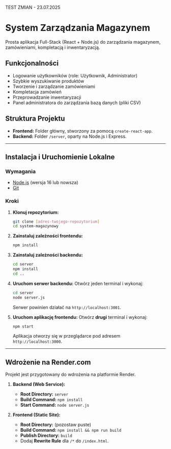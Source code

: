 TEST ZMIAN - 23.07.2025
# System Zarządzania Magazynem

Prosta aplikacja Full-Stack (React + Node.js) do zarządzania magazynem, zamówieniami, kompletacją i inwentaryzacją.

## Funkcjonalności

-   Logowanie użytkowników (role: Użytkownik, Administrator)
-   Szybkie wyszukiwanie produktów
-   Tworzenie i zarządzanie zamówieniami
-   Kompletacja zamówień
-   Przeprowadzanie inwentaryzacji
-   Panel administratora do zarządzania bazą danych (pliki CSV)

## Struktura Projektu

-   **Frontend:** Folder główny, stworzony za pomocą `create-react-app`.
-   **Backend:** Folder `/server`, oparty na Node.js i Express.

---

## Instalacja i Uruchomienie Lokalne

### Wymagania

-   [Node.js](https://nodejs.org/) (wersja 16 lub nowsza)
-   [Git](https://git-scm.com/)

### Kroki

1.  **Klonuj repozytorium:**
    ```bash
    git clone [adres-twojego-repozytorium]
    cd system-magazynowy
    ```

2.  **Zainstaluj zależności frontendu:**
    ```bash
    npm install
    ```

3.  **Zainstaluj zależności backendu:**
    ```bash
    cd server
    npm install
    cd ..
    ```

4.  **Uruchom serwer backendu:**
    Otwórz jeden terminal i wykonaj:
    ```bash
    cd server
    node server.js
    ```
    Serwer powinien działać na `http://localhost:3001`.

5.  **Uruchom aplikację frontendu:**
    Otwórz **drugi** terminal i wykonaj:
    ```bash
    npm start
    ```
    Aplikacja otworzy się w przeglądarce pod adresem `http://localhost:3000`.

---

## Wdrożenie na Render.com

Projekt jest przygotowany do wdrożenia na platformie Render.

1.  **Backend (Web Service):**
    -   **Root Directory:** `server`
    -   **Build Command:** `npm install`
    -   **Start Command:** `node server.js`

2.  **Frontend (Static Site):**
    -   **Root Directory:** (pozostaw puste)
    -   **Build Command:** `npm install && npm run build`
    -   **Publish Directory:** `build`
    -   Dodaj **Rewrite Rule** dla `/*` do `/index.html`.
